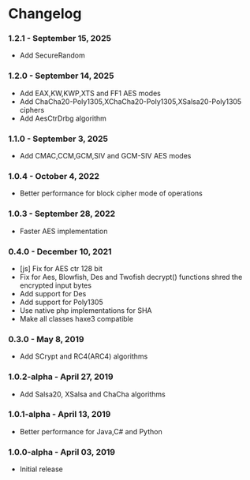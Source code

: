 # Changelog

### 1.2.1 - September 15, 2025
- Add SecureRandom

### 1.2.0 - September 14, 2025
- Add EAX,KW,KWP,XTS and FF1 AES modes
- Add ChaCha20-Poly1305,XChaCha20-Poly1305,XSalsa20-Poly1305 ciphers
- Add AesCtrDrbg algorithm

### 1.1.0 - September 3, 2025
- Add CMAC,CCM,GCM,SIV and GCM-SIV AES modes

### 1.0.4 - October 4, 2022
- Better performance for block cipher mode of operations

### 1.0.3 - September 28, 2022
- Faster AES implementation

### 0.4.0 - December 10, 2021
- [js] Fix for AES ctr 128 bit
- Fix for Aes, Blowfish, Des and Twofish decrypt() functions shred the encrypted input bytes
- Add support for Des
- Add support for Poly1305
- Use native php implementations for SHA
- Make all classes haxe3 compatible

### 0.3.0 - May 8, 2019
- Add SCrypt and RC4(ARC4) algorithms

### 1.0.2-alpha - April 27, 2019
- Add Salsa20, XSalsa and ChaCha algorithms

### 1.0.1-alpha - April 13, 2019
- Better performance for Java,C# and Python

### 1.0.0-alpha - April 03, 2019
- Initial release
